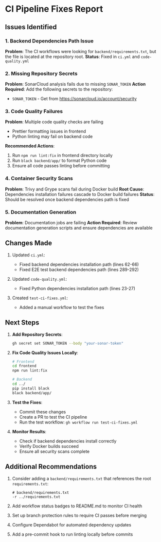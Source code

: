 # CI Pipeline Fixes Report

## Issues Identified

### 1. Backend Dependencies Path Issue
**Problem**: The CI workflows were looking for `backend/requirements.txt`, but the file is located at the repository root.
**Status**: Fixed in `ci.yml` and `code-quality.yml`

### 2. Missing Repository Secrets
**Problem**: SonarCloud analysis fails due to missing `SONAR_TOKEN`
**Action Required**: Add the following secrets to the repository:
- `SONAR_TOKEN` - Get from https://sonarcloud.io/account/security

### 3. Code Quality Failures
**Problem**: Multiple code quality checks are failing
- Prettier formatting issues in frontend
- Python linting may fail on backend code

**Recommended Actions**:
1. Run `npm run lint:fix` in frontend directory locally
2. Run `black backend/app/` to format Python code
3. Ensure all code passes linting before committing

### 4. Container Security Scans
**Problem**: Trivy and Grype scans fail during Docker build
**Root Cause**: Dependencies installation failures cascade to Docker build failures
**Status**: Should be resolved once backend dependencies path is fixed

### 5. Documentation Generation
**Problem**: Documentation jobs are failing
**Action Required**: Review documentation generation scripts and ensure dependencies are available

## Changes Made

1. Updated `ci.yml`:
   - Fixed backend dependencies installation path (lines 62-66)
   - Fixed E2E test backend dependencies path (lines 289-292)

2. Updated `code-quality.yml`:
   - Fixed Python dependencies installation path (lines 23-27)

3. Created `test-ci-fixes.yml`:
   - Added a manual workflow to test the fixes

## Next Steps

1. **Add Repository Secrets**:
   ```bash
   gh secret set SONAR_TOKEN --body "your-sonar-token"
   ```

2. **Fix Code Quality Issues Locally**:
   ```bash
   # Frontend
   cd frontend
   npm run lint:fix
   
   # Backend
   cd ../
   pip install black
   black backend/app/
   ```

3. **Test the Fixes**:
   - Commit these changes
   - Create a PR to test the CI pipeline
   - Run the test workflow: `gh workflow run test-ci-fixes.yml`

4. **Monitor Results**:
   - Check if backend dependencies install correctly
   - Verify Docker builds succeed
   - Ensure all security scans complete

## Additional Recommendations

1. Consider adding a `backend/requirements.txt` that references the root `requirements.txt`:
   ```
   # backend/requirements.txt
   -r ../requirements.txt
   ```

2. Add workflow status badges to README.md to monitor CI health

3. Set up branch protection rules to require CI passes before merging

4. Configure Dependabot for automated dependency updates

5. Add a pre-commit hook to run linting locally before commits